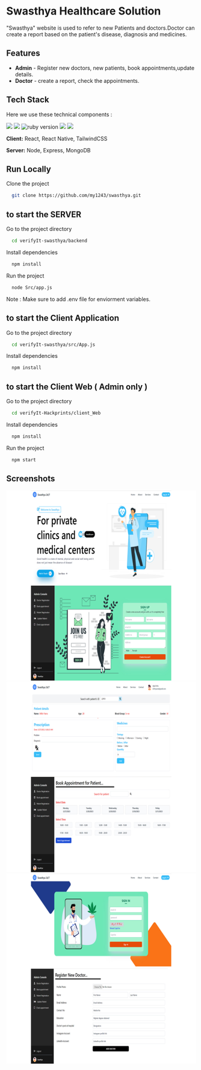 ﻿# Swasthya Healthcare Solution
"Swasthya" website is used to refer to new Patients and doctors.Doctor can create a report based on the patient's disease, diagnosis and medicines.

## Features

- <b>Admin</b> - Register new doctors, new patients, book appointments,update details.
- <b>Doctor</b> - create a report, check the appointments.

## Tech Stack

Here we use these technical components :


<img src="https://img.shields.io/badge/react-v18-purple">
<img src="https://img.shields.io/badge/Node-v16.15.0-yellow">
<img src="https://img.shields.io/badge/Tailwind-v3.0.24-blue" alt="ruby version">
<img src="https://img.shields.io/badge/Mongodb-v12.2.0-orange">
<img src="https://img.shields.io/badge/Express-4.18.1-lightgrey">

**Client:** React, React Native, TailwindCSS

**Server:** Node, Express, MongoDB

## Run Locally

Clone the project

```bash
  git clone https://github.com/my1243/swasthya.git

```

## to start the SERVER

Go to the project directory

```bash
  cd verifyIt-swasthya/backend
```

Install dependencies

```bash
  npm install
```

Run the project

```bash
  node Src/app.js
```

Note : Make sure to add .env file for enviorment variables.

## to start the Client Application

Go to the project directory

```bash
  cd verifyIt-swasthya/src/App.js
```

Install dependencies

```bash
  npm install
```

## to start the Client Web ( Admin only )

Go to the project directory

```bash
  cd verifyIt-Hackprints/client_Web
```

Install dependencies

```bash
  npm install
```

Run the project

```bash
  npm start
```

## Screenshots

![App Screenshot](./1.jpg)
![App Screenshot](./2.jpg)
![App Screenshot](./3.jpg)
